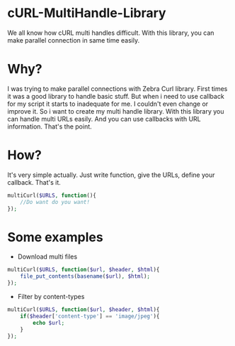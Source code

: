 # cURL-MultiHandle-Library
We all know how cURL multi handles difficult. With this library, you can make parallel connection in same time easily.

# Why?
I was trying to make parallel connections with Zebra Curl library. First times it was a good library to handle basic stuff. But when i need to use callback for my script it starts to inadequate for me. I couldn't even change or improve it. So i want to create my multi handle library. With this library you can handle multi URLs easily. And you can use callbacks with URL information. That's the point.

# How?
It's very simple actually. Just write function, give the URLs, define your callback. That's it.

```php
multiCurl($URLS, function(){
    //Do want do you want!
});
```

# Some examples
- Download multi files

```php
multiCurl($URLS, function($url, $header, $html){
    file_put_contents(basename($url), $html);
});
```

- Filter by content-types

```php
multiCurl($URLS, function($url, $header, $html){
    if($header['content-type'] == 'image/jpeg'){
        echo $url;
    }
});
```
